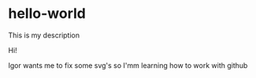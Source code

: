 # hello-world
This is my description

Hi!

Igor wants me to fix some svg's so I'mm learning how to work with github
